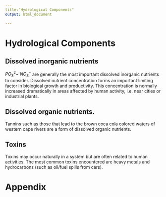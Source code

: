 ```yaml
---
title:"Hydrological Components"
output: html_document

---
```


# Hydrological Components

## Dissolved inorganic nutrients
$PO_3^2-$ $NO_3^-$ are generally the most important dissolved inorganic nutrients to consider. Dissolved nutrient concentration forms an important limiting factor in biological growth and productivity. This concentration is normally increased dramatically in areas affected by human activity, i.e. near cities or industrial plants. 

## Dissolved organic nutrients.
Tannins such as those that lead to the brown coca cola colored waters of western cape rivers are a form of dissolved organic nutrients. 
 
## Toxins
Toxins may occur naturally in a system but are often related to human activities.  The most common toxins encountered are heavy metals and hydrocarbons (such as oil/fuel spills from cars). 

# Appendix


